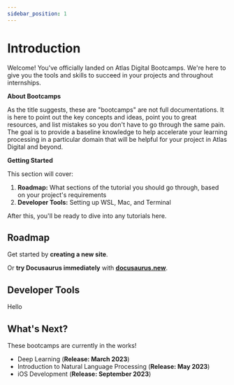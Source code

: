 ```yaml
---
sidebar_position: 1
---
```


# Introduction

Welcome! You've officially landed on Atlas Digital Bootcamps. We're here to give you the tools and skills to succeed in your projects and throughout internships.

**About Bootcamps**

As the title suggests, these are "bootcamps" are not full documentations. It is here to point out the key concepts and ideas, point you to great resources, and list mistakes so you don't have to go through the same pain. The goal is to provide a baseline knowledge to help accelerate your learning processing in a particular domain that will be helpful for your project in Atlas Digital and beyond.

**Getting Started**

This section will cover:

1. **Roadmap:** What sections of the tutorial you should go through, based on your project's requirements
2. **Developer Tools:** Setting up WSL, Mac, and Terminal

After this, you'll be ready to dive into any tutorials here.

## Roadmap

Get started by **creating a new site**.

Or **try Docusaurus immediately** with **[docusaurus.new](https://docusaurus.new)**.

## Developer Tools

Hello

## What's Next?

These bootcamps are currently in the works!

-   Deep Learning (**Release: March 2023**)
-   Introduction to Natural Language Processing (**Release: May 2023**)
-   iOS Development (**Release: September 2023**)
